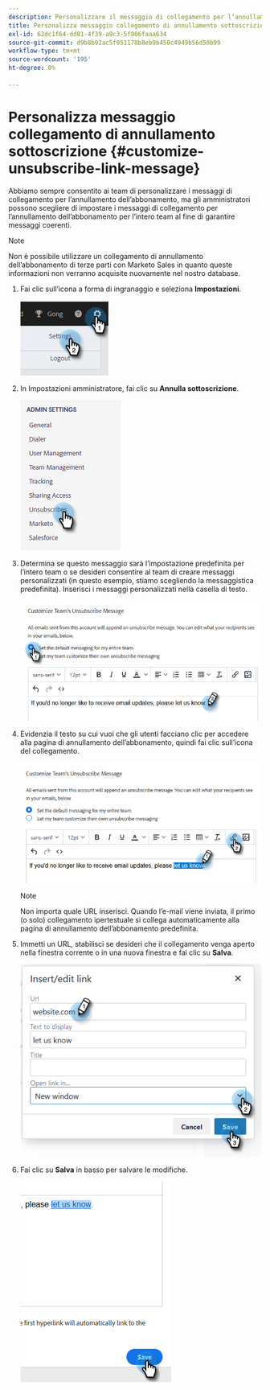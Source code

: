 ```yaml
---
description: Personalizzare il messaggio di collegamento per l’annullamento dell’abbonamento - Documenti Marketo - Documentazione del prodotto
title: Personalizza messaggio collegamento di annullamento sottoscrizione
exl-id: 62dc1f64-dd81-4f39-a9c3-5f986faaa634
source-git-commit: d9b8b92ac5f051178b8eb9b450c4949b56d50b99
workflow-type: tm+mt
source-wordcount: '195'
ht-degree: 0%

---
```


# Personalizza messaggio collegamento di annullamento sottoscrizione {#customize-unsubscribe-link-message}

Abbiamo sempre consentito ai team di personalizzare i messaggi di collegamento per l’annullamento dell’abbonamento, ma gli amministratori possono scegliere di impostare i messaggi di collegamento per l’annullamento dell’abbonamento per l’intero team al fine di garantire messaggi coerenti.

>[!NOTE]
>
>Non è possibile utilizzare un collegamento di annullamento dell’abbonamento di terze parti con Marketo Sales in quanto queste informazioni non verranno acquisite nuovamente nel nostro database.

1. Fai clic sull’icona a forma di ingranaggio e seleziona **Impostazioni**.

   ![](assets/customize-unsubscribe-link-message-1.png)

1. In Impostazioni amministratore, fai clic su **Annulla sottoscrizione**.

   ![](assets/customize-unsubscribe-link-message-2.png)

1. Determina se questo messaggio sarà l’impostazione predefinita per l’intero team o se desideri consentire al team di creare messaggi personalizzati (in questo esempio, stiamo scegliendo la messaggistica predefinita). Inserisci i messaggi personalizzati nella casella di testo.

   ![](assets/customize-unsubscribe-link-message-3.png)

1. Evidenzia il testo su cui vuoi che gli utenti facciano clic per accedere alla pagina di annullamento dell’abbonamento, quindi fai clic sull’icona del collegamento.

   ![](assets/customize-unsubscribe-link-message-4.png)

   >[!NOTE]
   >
   >Non importa quale URL inserisci. Quando l’e-mail viene inviata, il primo (o solo) collegamento ipertestuale si collega automaticamente alla pagina di annullamento dell’abbonamento predefinita.

1. Immetti un URL, stabilisci se desideri che il collegamento venga aperto nella finestra corrente o in una nuova finestra e fai clic su **Salva**.

   ![](assets/customize-unsubscribe-link-message-5.png)

1. Fai clic su **Salva** in basso per salvare le modifiche.

   ![](assets/customize-unsubscribe-link-message-6.png)
